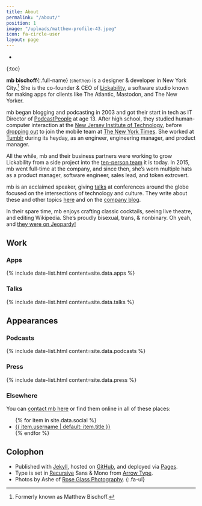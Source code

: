 ```yaml
---
title: About
permalink: "/about/"
position: 1
image: "/uploads/matthew-profile-43.jpeg"
icon: fa-circle-user
layout: page
---
```


* 
{:toc}

**mb bischoff**{:.full-name} <small class="text-secondary">(she/they)</small> is a designer & developer in New York City.[^1] She is the co-founder & CEO of [Lickability](https://lickability.com), a software studio known for making apps for clients like The Atlantic, Mastodon, and The New Yorker.

mb began blogging and podcasting in 2003 and got their start in tech as IT Director of [PodcastPeople](https://www.podcastpeople.com/) at age 13. After high school, they studied human-computer interaction at the [New Jersey Institute of Technology](https://www.njit.edu/), before [dropping out](https://matthewbischoff.com/don-t-go-to-college/) to join the mobile team at [The New York Times](https://www.nytimes.com/). She worked at [Tumblr](https://www.tumblr.com/) during its heyday, as an engineer, engineering manager, and product manager.

All the while, mb and their business partners were working to grow Lickability from a side project into the [ten-person team](https://lickability.com/about) it is today. In 2015, mb went full-time at the company, and since then, she’s worn multiple hats as a product manager, software engineer, sales lead, and token extrovert.

mb is an acclaimed speaker, giving [talks](https://matthewbischoff.com/category/talks/) at conferences around the globe focused on the intersections of technology and culture. They write about these and other topics [here](https://mbbischoff.com) and on the [company blog](https://lickability.com/blog/).

In their spare time, mb enjoys crafting classic cocktails, seeing live theatre, and editing Wikipedia. She’s proudly bisexual, trans, & nonbinary. Oh yeah, and [they were on Jeopardy!](https://www.j-archive.com/showgame.php?game_id=3342)

## <i class="fa-regular fa-briefcase fa-sm"></i> Work

### <i class="fa-brands fa-app-store fa-sm"></i> Apps

{% include date-list.html content=site.data.apps %}

### <i class="fa-regular fa-keynote fa-sm"></i> Talks

{% include date-list.html content=site.data.talks %}

## <i class="fa-regular fa-eyes fa-sm"></i> Appearances

### <i class="fa-regular fa-podcast fa-sm"></i> Podcasts

{% include date-list.html content=site.data.podcasts %}

### <i class="fa-regular fa-newspaper fa-sm"></i> Press

{% include date-list.html content=site.data.press %}

### <i class="fa-regular fa-globe fa-sm"></i> Elsewhere

You can [contact mb here](/contact) or find them online in all of these places:

<ul class="fa-ul">
{% for item in site.data.social %}
  <li><span class="fa-li"><i class="{{ item.icon }}"></i></span> <a href="{{ item.url }}">{{ item.username | default: item.title }}</a></li>
{% endfor %}
</ul>

## <i class="fa-regular fa-circle-info fa-sm"></i> Colophon

* <span class="fa-li"><i class="fa-brands fa-github fa-sm"></i></span>Published with [Jekyll](https://jekyllrb.com), hosted on [GitHub](https://github.com/mbbischoff/mbbischoff.com), and deployed via [Pages](https://pages.github.com).
* <span class="fa-li"><i class="fa-solid fa-text fa-sm"></i></span>Type is set in [Recursive](https://www.recursive.design/) Sans & <span class="mono">Mono</span> from [Arrow Type](https://www.arrowtype.com/).
* <span class="fa-li"><i class="fa-solid fa-camera fa-sm"></i></span>Photos by Ashe of [Rose Glass Photography](https://www.roseglass.pictures).
{:.fa-ul}


[^1]: Formerly known as Matthew Bischoff.